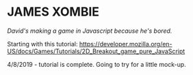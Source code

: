 # JAMES XOMBIE

*David's making a game in Javascript because he's bored.*

Starting with this tutorial: https://developer.mozilla.org/en-US/docs/Games/Tutorials/2D_Breakout_game_pure_JavaScript

4/8/2019 - tutorial is complete. Going to try for a little mock-up.